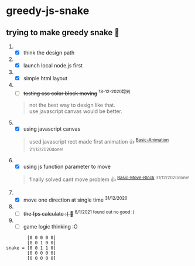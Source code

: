 # greedy-js-snake

## trying to make greedy snake :snake:
1. - [x] think the design path
2. - [x] launch local node.js first
3. - [x] simple html layout
4. - [ ] ~~testing css color block moving~~ <sup>18-12-2020諗到</sup>
    > not the best way to design like that.  
    > use javascript canvas would be better.  
4. - [x] using javascript canvas
    > used javascript rect made first animation :+1: <sup>[Basic-Animation](https://github.com/Leesinbaka/greedy-js-snake/blob/main/Basic-Animation.md) 21/12/2020done!</sup>
5. - [x] using js function parameter to move
    > finally solved cant move problem :+1: <sup>[Basic-Move-Block](https://github.com/Leesinbaka/greedy-js-snake/blob/main/Basic-Anime-With-AddEventListener.md) 31/12/2020done!</sup>
6. - [x] move one direction at single time <sup>31/12/2020</sup>
7. - [ ] ~~the fps calculate :( :slightly_smiling_face:~~ <sup>6/1/2021 found out no good :(</sup>    
20. - [ ] game logic thinking :O  
```
        [0 0 0 0 0]  
        [0 0 1 0 0]  
snake = [0 0 1 1 0]  
        [0 0 0 0 0]  
        [0 0 0 0 0]
```
